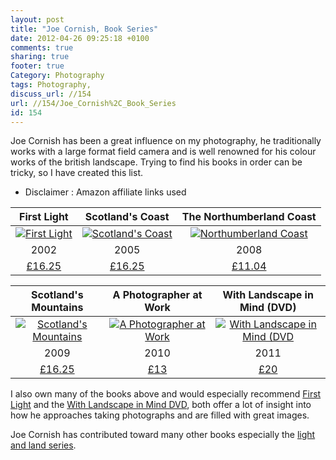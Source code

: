 ```yaml
---
layout: post
title: "Joe Cornish, Book Series"
date: 2012-04-26 09:25:18 +0100 
comments: true
sharing: true
footer: true
Category: Photography
tags: Photography,
discuss_url: //154
url: //154/Joe_Cornish%2C_Book_Series
id: 154
---
```

Joe Cornish has been a great influence on my photography, he traditionally works with a large format field camera and is well renowned for his colour works of the british landscape. Trying to find his books in order can be tricky, so I have created this list.

* Disclaimer : Amazon affiliate links used

| First Light | Scotland's Coast | The Northumberland Coast |
|:--------:|:---------------:|:-----------------------:|
| [ ![First Light][first_img] ][first] | [ ![Scotland's Coast][scotcoast_img] ][scotcoast] | [ ![Northumberland Coast][northumb_img] ][northumb]|
| 2002 | 2005 | 2008 |
|[£16.25][first] | [£16.25][scotcoast] | [£11.04][northumb] |


| Scotland's Mountains | A Photographer at Work | With Landscape in Mind (DVD) |
|:--------:|:---------------:|:-----------------------:|
| [ ![Scotland's Mountains][scotmountain_img] ][scotmountain] | [ ![A Photographer at Work][work_img] ][work] | [ ![With Landscape in Mind (DVD][mind_img] ][mind]
| 2009 | 2010 | 2011 |
| [£16.25][scotmountain] | [£13][work] | [£20][mind] |

I also own many of the books above and would especially recommend [First Light][first] and the [With Landscape in Mind DVD][mind], both offer a lot of insight into how he approaches taking photographs and are filled with great images.

Joe Cornish has contributed toward many other books especially the [light and land series][light].

[light]: http://amaras-tech.co.uk/article/153/Light_and_Land%2C_Book_Series

[first]: http://www.amazon.co.uk/gp/product/1902538242/ref=as_li_ss_il?ie=UTF8&tag=morgue-21&linkCode=as2&camp=1634&creative=19450&creativeASIN=1902538242

[first_img]: https://images-na.ssl-images-amazon.com/images/I/41348YH062L._SL160_.jpg

[scotcoast]: http://www.amazon.co.uk/gp/product/1845130790/ref=as_li_ss_il?ie=UTF8&tag=morgue-21&linkCode=as2&camp=1634&creative=19450&creativeASIN=1845130790

[scotcoast_img]: https://images-na.ssl-images-amazon.com/images/I/51LOIatnGlL._SL160_.jpg

[northumb]: http://www.amazon.co.uk/gp/product/0711226849/ref=as_li_ss_il?ie=UTF8&tag=morgue-21&linkCode=as2&camp=1634&creative=19450&creativeASIN=0711226849

[northumb_img]: https://images-na.ssl-images-amazon.com/images/I/5135Xe%2BnKvL._SL160_.jpg

[scotmountain]: http://www.amazon.co.uk/gp/product/1845133463/ref=as_li_ss_il?ie=UTF8&tag=morgue-21&linkCode=as2&camp=1634&creative=19450&creativeASIN=1845133463

[scotmountain_img]: https://images-na.ssl-images-amazon.com/images/I/51BAEWRZkOL._SL160_.jpg

[work]: http://www.amazon.co.uk/gp/product/1902538609/ref=as_li_ss_il?ie=UTF8&tag=morgue-21&linkCode=as2&camp=1634&creative=19450&creativeASIN=1902538609

[work_img]: http://ecx.images-amazon.com/images/I/51J4ZTt-4rL._SL160_.jpg

[mind]: http://www.amazon.co.uk/gp/product/B005CUXCRG/ref=as_li_ss_il?ie=UTF8&tag=morgue-21&linkCode=as2&camp=1634&creative=19450&creativeASIN=B005CUXCRG
[mind_img]: https://images-na.ssl-images-amazon.com/images/I/51Gyl09G2OL._SL160_.jpg
